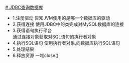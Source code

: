 [# JDBC查询数据库](https://github.com/L-sang/demo1/blob/master/JDBC%E6%93%8D%E4%BD%9C%E6%95%B0%E6%8D%AE%E5%BA%93/JDBC%E6%9F%A5%E8%AF%A2%E6%95%B0%E6%8D%AE%E5%BA%93.java)
* 1.注册驱动
告知JVM使用的是哪一个数据库的驱动
* 2.获得连接
使用JDBC中的类完成对MySQL数据库的连接
* 3.获得语句执行平台   
通过连接对象获取对SQL语句的执行者对象    
* 4.执行SQL语句
使用执行者对象,向数据库执行SQL语句
* 5.处理结果
* 6.释放资源 一堆close()
